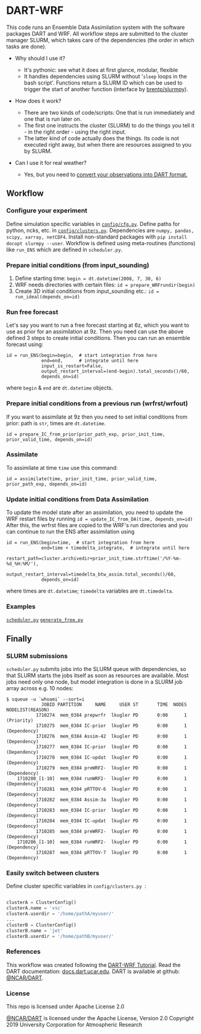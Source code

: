# DART-WRF

This code runs an Ensemble Data Assimilation system with the software packages DART and WRF. All workflow steps are submitted to the cluster manager SLURM, which takes care of the dependencies (the order in which tasks are done).

- Why should I use it?
  - It's pythonic: see what it does at first glance, modular, flexible
  - It handles dependencies using SLURM without '`sleep` loops in the bash script'. 
Functions return a SLURM ID which can be used to trigger the start of another function (interface by [brentp/slurmpy](https://github.com/brentp/slurmpy)).

- How does it work?
  - There are two kinds of code/scripts: One that is run immediately and one that is run later on.
  - The first one instructs the cluster (SLURM) to do the things you tell it - in the right order - using the right input. 
  - The latter kind of code actually does the things. Its code is not executed right away, but when there are resources assigned to you by SLURM. 

- Can I use it for real weather?
  -  Yes, but you need to [convert your observations into DART format.](https://docs.dart.ucar.edu)


## Workflow
### Configure your experiment
Define simulation specific variables in [`config/cfg.py`](https://github.com/lkugler/DART-WRF/blob/master/config/cfg.py).
Define paths for python, ncks, etc. in [`config/clusters.py`](https://github.com/lkugler/DART-WRF/blob/master/config/clusters.py).
Dependencies are `numpy, pandas, scipy, xarray, netCDF4`. Install non-standard packages with `pip install docopt slurmpy --user`.
Workflow is defined using meta-routines (functions) like `run_ENS` which are defined in `scheduler.py`.

### Prepare initial conditions (from input_sounding)
1) Define starting time: 
`begin = dt.datetime(2008, 7, 30, 6)`
2) WRF needs directories with certain files:
`id = prepare_WRFrundir(begin)` 
3) Create 3D initial conditions from input_sounding etc.:
`id = run_ideal(depends_on=id)` 

### Run free forecast
Let's say you want to run a free forecast starting at 6z, which you want to use as prior for an assimilation at 9z. Then you need can use the above defined 3 steps to create initial conditions.
Then you can run an ensemble forecast using:
```
id = run_ENS(begin=begin,  # start integration from here
             end=end,      # integrate until here
             input_is_restart=False,
             output_restart_interval=(end-begin).total_seconds()/60,
             depends_on=id)
```
where `begin` & `end` are `dt.datetime` objects.


### Prepare initial conditions from a previous run (wrfrst/wrfout)
If you want to assimilate at 9z then you need to set initial conditions from prior: path is `str`, times are `dt.datetime`.

`id = prepare_IC_from_prior(prior_path_exp, prior_init_time, prior_valid_time, depends_on=id)`

### Assimilate
To assimilate at time `time` use this command:

`id = assimilate(time, prior_init_time, prior_valid_time, prior_path_exp, depends_on=id)`

### Update initial conditions from Data Assimilation
To update the model state after an assimilation, you need to update the WRF restart files by running
`id = update_IC_from_DA(time, depends_on=id)`
After this, the wrfrst files are copied to the WRF's run directories and you can continue to run the ENS after assimilation using

```
id = run_ENS(begin=time,  # start integration from here
             end=time + timedelta_integrate,  # integrate until here
             restart_path=cluster.archivedir+prior_init_time.strftime('/%Y-%m-%d_%H:%M/'),
             output_restart_interval=timedelta_btw_assim.total_seconds()/60,
             depends_on=id)
```
where times are `dt.datetime`; `timedelta` variables are `dt.timedelta`.

### Examples
[`scheduler.py`](https://github.com/lkugler/DART-WRF/blob/master/scheduler.py) 
[`generate_free.py`](https://github.com/lkugler/DART-WRF/blob/master/generate_free.py) 

## Finally

### SLURM submissions
`scheduler.py` submits jobs into the SLURM queue with dependencies, so that SLURM starts the jobs itself as soon as resources are available. Most jobs need only one node, but model integration is done in a SLURM job array across e.g. 10 nodes:
```
$ squeue -u `whoami` --sort=i
             JOBID PARTITION     NAME     USER ST       TIME  NODES NODELIST(REASON)
           1710274  mem_0384 prepwrfr  lkugler PD       0:00      1 (Priority)
           1710275  mem_0384 IC-prior  lkugler PD       0:00      1 (Dependency)
           1710276  mem_0384 Assim-42  lkugler PD       0:00      1 (Dependency)
           1710277  mem_0384 IC-prior  lkugler PD       0:00      1 (Dependency)
           1710278  mem_0384 IC-updat  lkugler PD       0:00      1 (Dependency)
           1710279  mem_0384 preWRF2-  lkugler PD       0:00      1 (Dependency)
    1710280_[1-10]  mem_0384 runWRF2-  lkugler PD       0:00      1 (Dependency)
           1710281  mem_0384 pRTTOV-6  lkugler PD       0:00      1 (Dependency)
           1710282  mem_0384 Assim-3a  lkugler PD       0:00      1 (Dependency)
           1710283  mem_0384 IC-prior  lkugler PD       0:00      1 (Dependency)
           1710284  mem_0384 IC-updat  lkugler PD       0:00      1 (Dependency)
           1710285  mem_0384 preWRF2-  lkugler PD       0:00      1 (Dependency)
    1710286_[1-10]  mem_0384 runWRF2-  lkugler PD       0:00      1 (Dependency)
           1710287  mem_0384 pRTTOV-7  lkugler PD       0:00      1 (Dependency)
```

### Easily switch between clusters
Define cluster specific variables in `config/clusters.py `:
```python

clusterA = ClusterConfig()
clusterA.name = 'vsc'
clusterA.userdir = '/home/pathA/myuser/'
...
clusterB = ClusterConfig()
clusterB.name = 'jet'
clusterB.userdir = '/home/pathB/myuser/'
```


### References
This workflow was created following the [DART-WRF Tutorial](http://www.image.ucar.edu/wrfdart/tutorial/).
Read the DART documentation: [docs.dart.ucar.edu](https://docs.dart.ucar.edu).
DART is available at github: [@NCAR/DART](https://github.com/NCAR/DART).

### License
This repo is licensed under Apache License 2.0

[@NCAR/DART](https://github.com/NCAR/DART) is licensed under the Apache License, Version 2.0
Copyright 2019 University Corporation for Atmospheric Research
